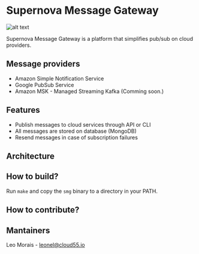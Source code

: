 # Supernova Message Gateway

![alt text](http://snews.bnl.gov/popsci/crab.jpg)

Supernova Message Gateway is a platform that simplifies pub/sub on cloud providers.


## Message providers
  * Amazon Simple Notification Service
  * Google PubSub Service
  * Amazon MSK - Managed Streaming Kafka (Comming soon.)

## Features
  * Publish messages to cloud services through API or CLI
  * All messages are stored on database (MongoDB)
  * Resend messages in case of subscription failures

## Architecture


## How to build?
Run `make` and copy the `smg` binary to a directory in your PATH.

## How to contribute?


## Mantainers

Leo Morais - leonel@cloud55.io
